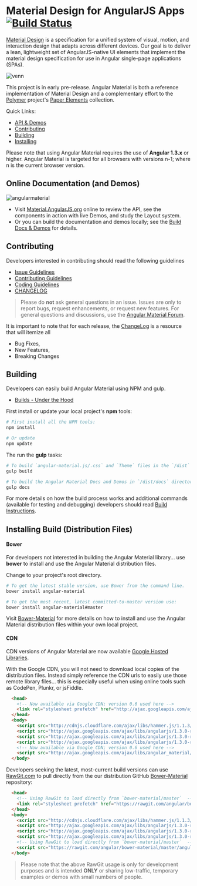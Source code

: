 # Material Design for AngularJS Apps [![Build Status](https://travis-ci.org/angular/material.svg)](https://travis-ci.org/angular/material)

[Material Design](http://www.google.com/design/spec/material-design/) is a specification for a unified system of visual, motion, and interaction design that adapts across different devices. Our goal is to deliver a lean, lightweight set of AngularJS-native UI elements that implement the material design specification for use in Angular single-page applications (SPAs).

![venn](https://cloud.githubusercontent.com/assets/210413/5077572/30dfc2f0-6e6a-11e4-9723-07c918128f4f.png)

This project is in early pre-release. Angular Material is both a reference implementation of Material Design and a complementary effort to the [Polymer](http://www.polymer-project.org/) project's [Paper Elements](http://www.polymer-project.org/docs/elements/paper-elements.html) collection.

Quick Links:

*  [API & Demos](#demos)
*  [Contributing](#contributing)
*  [Building](#building)
*  [Installing](#installing)


Please note that using Angular Material requires the use of **Angular 1.3.x** or higher. Angular Material is targeted for all browsers with versions n-1; where n is the current browser version.

## <a name="demos"></a> Online Documentation (and Demos)

![angularmaterial](https://cloud.githubusercontent.com/assets/210413/5148790/fb9ecf52-7187-11e4-9adc-fc5ef263b4ce.png)

- Visit [Material.AngularJS.org](https://material.angularjs.org/) online to review the API, see the components in action with live Demos, and study the Layout system.
- Or you can build the documentation and demos locally; see the [Build Docs & Demos](https://github.com/angular/material/tree/master/docs) for details.

## <a name="contributing"></a> Contributing

Developers interested in contributing should read the following guidelines

- [Issue Guidelines](https://github.com/angular/material/blob/master/docs/guides/CONTRIBUTING.md#submit)
- [Contributing Guidelines](docs/guides/CONTRIBUTING.md)
- [Coding Guidelines](docs/guides/CODING.md)
- [CHANGELOG](CHANGELOG.md)

> Please do **not** ask general questions in an issue. Issues are only to report bugs, request enhancements, or request new features. For general questions and discussions, use the [Angular Material Forum](https://groups.google.com/forum/#!forum/ngmaterial).

It is important to note that for each release, the [ChangeLog](CHANGELOG.md) is a resource that will itemize all

- Bug Fixes,
- New Features,
- Breaking Changes

## <a name="building"></a> Building

Developers can easily build Angular Material using NPM and gulp.

*  [Builds - Under the Hood](docs/guides/BUILD.md)

First install or update your local project's **npm** tools:

```bash
# First install all the NPM tools:
npm install

# Or update
npm update
```

The run the **gulp** tasks:

```bash
# To build `angular-material.js/.css` and `Theme` files in the `/dist` directory
gulp build

# To build the Angular Material Docs and Demos in `/dist/docs` directory
gulp docs
```

For more details on how the build process works and additional commands (available for testing and debugging) developers should read [Build Instructions](docs/guides/BUILD.md).

## <a name="installing"></a>  Installing Build (Distribution Files)

#### Bower 

For developers not interested in building the Angular Material library... use **bower** to install and use the Angular Material distribution files.

Change to your project's root directory.

```bash
# To get the latest stable version, use Bower from the command line.
bower install angular-material

# To get the most recent, latest committed-to-master version use:
bower install angular-material#master
```

Visit [Bower-Material](https://github.com/angular/bower-material/blob/master/README.md) for more details on how to install and use the Angular Material distribution files within your own local project.

#### CDN

CDN versions of Angular Material are now available [Google Hosted Libraries](https://developers.google.com/speed/libraries/devguide#angularmaterial). 

With the Google CDN, you will not need to download local copies of the distribution files. Instead simply reference the CDN urls to easily use those remote library files... this is especially useful when using online tools such as CodePen, Plunkr, or jsFiddle.

```html
  <head>
    <!-- Now available via Google CDN; version 0.6 used here -->
    <link rel="stylesheet prefetch" href="http://ajax.googleapis.com/ajax/libs/angular_material/0.6/angular-material.css">
  </head>
  <body>
    <script src="http://cdnjs.cloudflare.com/ajax/libs/hammer.js/1.1.3/hammer.min.js"></script>
    <script src="http://ajax.googleapis.com/ajax/libs/angularjs/1.3.0-rc.4/angular.js"></script>
    <script src="http://ajax.googleapis.com/ajax/libs/angularjs/1.3.0-rc.4/angular-animate.js"></script>
    <script src="http://ajax.googleapis.com/ajax/libs/angularjs/1.3.0-rc.4/angular-aria.js"></script>
    <!-- Now available via Google CDN; version 0.6 used here -->
    <script src="http://ajax.googleapis.com/ajax/libs/angular_material/0.6/angular-material.min.js"></script>
  </body>
```

Developers seeking the latest, most-current build versions can use [RawGit.com](rawgit.com) to pull directly from the our distribution GitHub [Bower-Material](https://github.com/angular/bower-material) repository:

```html
  <head>
    <!-- Using RawGit to load directly from `bower-material/master`  -->
    <link rel="stylesheet prefetch" href="https://rawgit.com/angular/bower-material/master/angular-material.css">
  </head>
  <body>
    <script src="http://cdnjs.cloudflare.com/ajax/libs/hammer.js/1.1.3/hammer.min.js"></script>
    <script src="http://ajax.googleapis.com/ajax/libs/angularjs/1.3.0-rc.4/angular.js"></script>
    <script src="http://ajax.googleapis.com/ajax/libs/angularjs/1.3.0-rc.4/angular-animate.js"></script>
    <script src="http://ajax.googleapis.com/ajax/libs/angularjs/1.3.0-rc.4/angular-aria.js"></script>
    <!-- Using RawGit to load directly from `bower-material/master`  -->
    <script src="https://rawgit.com/angular/bower-material/master/angular-material.min.js"></script>
  </body>
```

> Please note that the above RawGit usage is only for development purposes and is intended **ONLY** or sharing low-traffic, temporary examples or demos with small numbers of people.


<br/>

